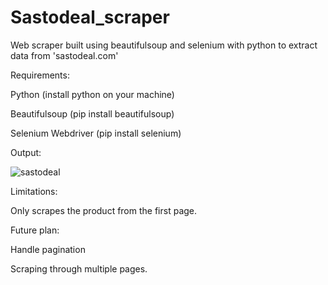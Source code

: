 # Sastodeal_scraper
Web scraper built using beautifulsoup and selenium with python to extract data from 'sastodeal.com'


Requirements:

Python (install python on your machine)

Beautifulsoup (pip install beautifulsoup)

Selenium Webdriver (pip install selenium)

Output:

![sastodeal](https://user-images.githubusercontent.com/63728427/102692436-43a01380-423b-11eb-90e0-996f63c177c8.png)


Limitations:

Only scrapes the product from the first page.

Future plan:

Handle pagination

Scraping through multiple pages.
